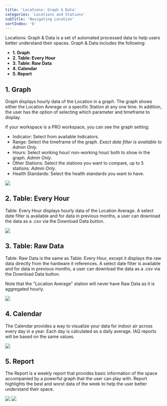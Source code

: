 ```yaml
---
title: 'Locations: Graph & Data'
categories: 'Locations and Stations'
subTitle: 'Navigating Location'
sortIndex: '6'
---
```

Locations: Graph & Data is a set of automated processed data to help users better understand their spaces. Graph & Data includes the following:

- **1. Graph**
- **2. Table: Every Hour**
- **3. Table: Raw Data**
- **4. Calendar**
- **5. Report**

## 1. Graph

Graph displays hourly data of the Location in a graph. The graph shows either the Location Average or a specific Station at any one time. In addition, the user has the option of selecting which parameter and timeframe to display.

If your workspace is a PRO workspace, you can see the graph setting:
  
- Indicator: Select from available Indicators.
- Range: Select the timeframe of the graph. *Exact date filter is available to Admin Only*.  
- Hours: Select working hour/ non-working hour/ both to show in the graph. *Admin Only*.
- Other Stations: Select the stations you want to compare, up to 5 stations. *Admin Only*.
- Health Standards: Select the health standards you want to have.    
  
![](https://user-images.githubusercontent.com/26155270/30798091-d743d966-a20a-11e7-85ef-0c547eb663cc.jpg)

## 2. Table: Every Hour

Table: Every Hour displays hourly data of the Location Average. A select date filter is available and for data in previous months, a user can download the data as a .csv via the Download Data button.

![](https://user-images.githubusercontent.com/26155270/30798450-4f02df0a-a20c-11e7-8754-4367ee96b48e.png)  

## 3. Table: Raw Data

Table: Raw Data is the same as Table: Every Hour, except it displays the raw data directly from the hardware it references. A select date filter is available and for data in previous months, a user can download the data as a .csv via the Download Data button.  

Note that the "Location Average" station will never have Raw Data as it is aggregated hourly.
  
![](https://user-images.githubusercontent.com/26155270/30798220-567f0ee4-a20b-11e7-8254-6e04d66a1a93.png)

## 4. Calendar

The Calendar provides a way to visualize your data for indoor air across every day in a year. Each day is calculated as a daily average. IAQ reports will be based on the same values. 

![](https://user-images.githubusercontent.com/26155270/30798635-ee18b952-a20c-11e7-8024-4572dfead8f9.png)   
  
## 5. Report

The Report is a weekly report that provides basic information of the space accompanied by a powerful graph that the user can play with. Report highlights the best and worst data of the week to help the user better understand their space.

![](https://cloud.githubusercontent.com/assets/26155270/24027970/5835037a-0b06-11e7-9c76-73be4453624b.png)
![](https://cloud.githubusercontent.com/assets/26155270/24027975/6b61472e-0b06-11e7-9302-c6fbf1c3f9f7.png)
